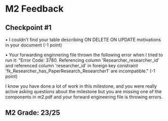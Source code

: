 # M2 Feedback 

## Checkpoint #1

• I couldn't find your table describing ON DELETE ON UPDATE motivations in your document (-1 point)

• Your forwarding enginnering file thrown the following error when I tried to run it: "Error Code: 3780. Referencing column 'Researcher_researcher_id' and referenced column 'researcher_id' in foreign key constraint 'fk_Researcher_has_PaperResearch_Researcher1' are incompatible." (-1 point)

I know you have done a lot of work in this milestone, and you were really active asking questions about the milestone but you are missing one of the components in m2.pdf and your forward engineering file is throwing errors.


## M2 Grade: 23/25


